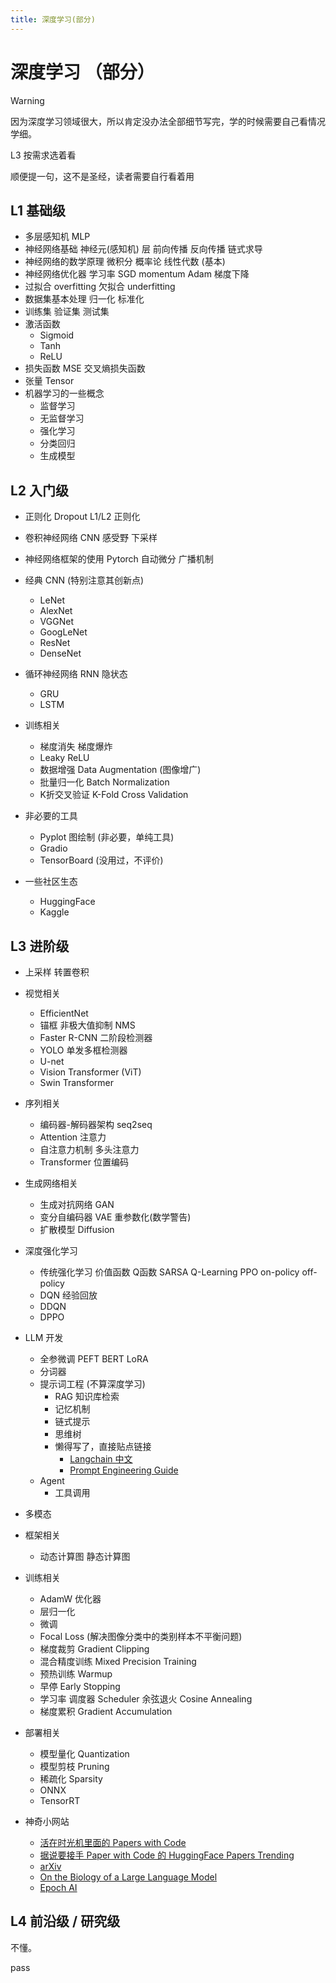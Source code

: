 ```yaml
---
title: 深度学习(部分)
---
```

# 深度学习 （部分）

> [!WARNING]
> 因为深度学习领域很大，所以肯定没办法全部细节写完，学的时候需要自己看情况学细。
>
> L3 按需求选着看
>
> 顺便提一句，这不是圣经，读者需要自行看着用

## L1 基础级

- 多层感知机 MLP
- 神经网络基础 神经元(感知机) 层 前向传播 反向传播 链式求导
- 神经网络的数学原理 微积分 概率论 线性代数 (基本)
- 神经网络优化器 学习率 SGD momentum Adam 梯度下降
- 过拟合 overfitting 欠拟合 underfitting
- 数据集基本处理 归一化 标准化
- 训练集 验证集 测试集
- 激活函数
  - Sigmoid
  - Tanh
  - ReLU
- 损失函数 MSE 交叉熵损失函数
- 张量 Tensor
- 机器学习的一些概念
  - 监督学习
  - 无监督学习
  - 强化学习
  - 分类回归
  - 生成模型

## L2 入门级

- 正则化 Dropout L1/L2 正则化
- 卷积神经网络 CNN 感受野 下采样
- 神经网络框架的使用 Pytorch 自动微分 广播机制
- 经典 CNN (特别注意其创新点)
  - LeNet
  - AlexNet
  - VGGNet
  - GoogLeNet
  - ResNet
  - DenseNet

- 循环神经网络 RNN 隐状态
  - GRU
  - LSTM

- 训练相关
  - 梯度消失 梯度爆炸
  - Leaky ReLU
  - 数据增强 Data Augmentation (图像增广)
  - 批量归一化 Batch Normalization
  - K折交叉验证 K-Fold Cross Validation

- 非必要的工具
  - Pyplot 图绘制 (非必要，单纯工具)
  - Gradio
  - TensorBoard (没用过，不评价)

- 一些社区生态
  - HuggingFace
  - Kaggle

## L3 进阶级

- 上采样 转置卷积

- 视觉相关
  - EfficientNet
  - 锚框 非极大值抑制 NMS
  - Faster R-CNN 二阶段检测器
  - YOLO 单发多框检测器
  - U-net
  - Vision Transformer (ViT)
  - Swin Transformer

- 序列相关
  - 编码器-解码器架构 seq2seq
  - Attention 注意力
  - 自注意力机制 多头注意力
  - Transformer 位置编码

- 生成网络相关
  - 生成对抗网络 GAN
  - 变分自编码器 VAE 重参数化(数学警告)
  - 扩散模型 Diffusion

- 深度强化学习
  - 传统强化学习 价值函数 Q函数 SARSA Q-Learning PPO on-policy off-policy
  - DQN 经验回放
  - DDQN
  - DPPO

- LLM 开发
  - 全参微调 PEFT BERT LoRA
  - 分词器
  - 提示词工程 (不算深度学习)
    - RAG 知识库检索
    - 记忆机制
    - 链式提示
    - 思维树
    - 懒得写了，直接贴点链接
      - [Langchain 中文](https://docs.langchain.com.cn/docs/introduction/)
      - [Prompt Engineering Guide](https://www.promptingguide.ai/zh)
  - Agent
    - 工具调用

- 多模态

- 框架相关
  - 动态计算图 静态计算图

- 训练相关
  - AdamW 优化器
  - 层归一化
  - 微调
  - Focal Loss (解决图像分类中的类别样本不平衡问题)
  - 梯度裁剪 Gradient Clipping
  - 混合精度训练 Mixed Precision Training
  - 预热训练 Warmup
  - 早停 Early Stopping
  - 学习率 调度器 Scheduler 余弦退火 Cosine Annealing
  - 梯度累积 Gradient Accumulation

- 部署相关
  - 模型量化 Quantization
  - 模型剪枝 Pruning
  - 稀疏化 Sparsity
  - ONNX
  - TensorRT

- 神奇小网站
  - [活在时光机里面的 Papers with Code](https://web.archive.org/web/20250616051252/https://paperswithcode.com/)
  - [据说要接手 Paper with Code 的 HuggingFace Papers Trending](https://huggingface.co/papers/trending)
  - [arXiv](https://arxiv.org/)
  - [On the Biology of a Large Language Model](https://transformer-circuits.pub/2025/attribution-graphs/biology.html)
  - [Epoch AI](https://epoch.ai/)

## L4 前沿级 / 研究级

不懂。

pass